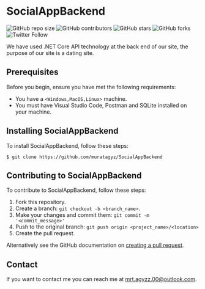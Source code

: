 # SocialAppBackend

<!--- These are examples. See https://shields.io for others or to customize this set of shields. You might want to include dependencies, project status and licence info here --->
![GitHub repo size](https://img.shields.io/github/repo-size/muratagyz/SocialAppBackend)
![GitHub contributors](https://img.shields.io/github/contributors/muratagyz/SocialAppBackend)
![GitHub stars](https://img.shields.io/github/stars/muratagyz/SocialAppBackend?style=social)
![GitHub forks](https://img.shields.io/github/forks/muratagyz/SocialAppBackend?style=social)
![Twitter Follow](https://img.shields.io/twitter/follow/muratagyz?style=social)

We have used .NET Core API technology at the back end of our site, the purpose of our site is a dating site.

## Prerequisites

Before you begin, ensure you have met the following requirements:
<!--- These are just example requirements. Add, duplicate or remove as required --->
* You have a `<Windows,MacOS,Linux>` machine.
* You must have Visual Studio Code, Postman and SQLite installed on your machine.


## Installing SocialAppBackend

To install SocialAppBackend, follow these steps:

```
$ git clone https://github.com/muratagyz/SocialAppBackend
```

## Contributing to SocialAppBackend
<!--- If your README is long or you have some specific process or steps you want contributors to follow, consider creating a separate CONTRIBUTING.md file--->
To contribute to SocialAppBackend, follow these steps:

1. Fork this repository.
2. Create a branch: `git checkout -b <branch_name>`.
3. Make your changes and commit them: `git commit -m '<commit_message>'`
4. Push to the original branch: `git push origin <project_name>/<location>`
5. Create the pull request.

Alternatively see the GitHub documentation on [creating a pull request](https://help.github.com/en/github/collaborating-with-issues-and-pull-requests/creating-a-pull-request).

## Contact

If you want to contact me you can reach me at <mrt.agyzz.00@outlook.com>.


